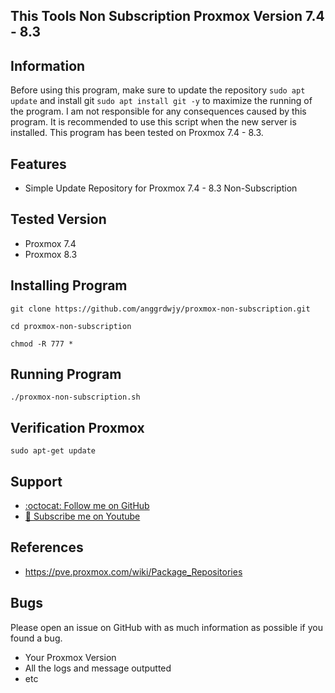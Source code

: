 ## This Tools Non Subscription Proxmox Version 7.4 - 8.3

## Information

Before using this program, make sure to update the repository `sudo apt update` and install git `sudo apt install git -y` to maximize the running of the program. I am not responsible for any consequences caused by this program. It is recommended to use this script when the new server is installed. This program has been tested on Proxmox 7.4 - 8.3.

## Features
* Simple Update Repository for Proxmox 7.4 - 8.3 Non-Subscription

## Tested Version
* Proxmox 7.4
* Proxmox 8.3

## Installing Program
```
git clone https://github.com/anggrdwjy/proxmox-non-subscription.git
```
```
cd proxmox-non-subscription
```
```
chmod -R 777 *
```

## Running Program
```
./proxmox-non-subscription.sh
```

## Verification Proxmox
```
sudo apt-get update
```

## Support

* [:octocat: Follow me on GitHub](https://github.com/anggrdwjy)
* [🔔 Subscribe me on Youtube](https://www.youtube.com/@anggarda.wijaya)

## References

* https://pve.proxmox.com/wiki/Package_Repositories

## Bugs

Please open an issue on GitHub with as much information as possible if you found a bug.
* Your Proxmox Version
* All the logs and message outputted
* etc
